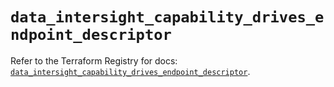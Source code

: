 # `data_intersight_capability_drives_endpoint_descriptor`

Refer to the Terraform Registry for docs: [`data_intersight_capability_drives_endpoint_descriptor`](https://registry.terraform.io/providers/ciscodevnet/intersight/1.0.71/docs/data-sources/capability_drives_endpoint_descriptor).
